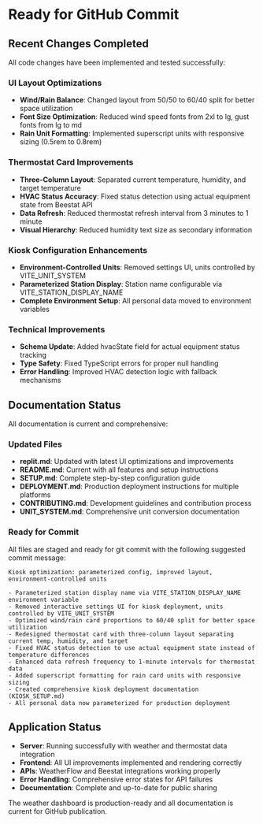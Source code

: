 # Ready for GitHub Commit

## Recent Changes Completed
All code changes have been implemented and tested successfully:

### UI Layout Optimizations
- **Wind/Rain Balance**: Changed layout from 50/50 to 60/40 split for better space utilization
- **Font Size Optimization**: Reduced wind speed fonts from 2xl to lg, gust fonts from lg to md
- **Rain Unit Formatting**: Implemented superscript units with responsive sizing (0.5rem to 0.8rem)

### Thermostat Card Improvements  
- **Three-Column Layout**: Separated current temperature, humidity, and target temperature
- **HVAC Status Accuracy**: Fixed status detection using actual equipment state from Beestat API
- **Data Refresh**: Reduced thermostat refresh interval from 3 minutes to 1 minute
- **Visual Hierarchy**: Reduced humidity text size as secondary information

### Kiosk Configuration Enhancements
- **Environment-Controlled Units**: Removed settings UI, units controlled by VITE_UNIT_SYSTEM
- **Parameterized Station Display**: Station name configurable via VITE_STATION_DISPLAY_NAME
- **Complete Environment Setup**: All personal data moved to environment variables

### Technical Improvements
- **Schema Update**: Added hvacState field for actual equipment status tracking
- **Type Safety**: Fixed TypeScript errors for proper null handling
- **Error Handling**: Improved HVAC detection logic with fallback mechanisms

## Documentation Status
All documentation is current and comprehensive:

### Updated Files
- **replit.md**: Updated with latest UI optimizations and improvements
- **README.md**: Current with all features and setup instructions
- **SETUP.md**: Complete step-by-step configuration guide
- **DEPLOYMENT.md**: Production deployment instructions for multiple platforms
- **CONTRIBUTING.md**: Development guidelines and contribution process
- **UNIT_SYSTEM.md**: Comprehensive unit conversion documentation

### Ready for Commit
All files are staged and ready for git commit with the following suggested commit message:

```
Kiosk optimization: parameterized config, improved layout, environment-controlled units

- Parameterized station display name via VITE_STATION_DISPLAY_NAME environment variable
- Removed interactive settings UI for kiosk deployment, units controlled by VITE_UNIT_SYSTEM
- Optimized wind/rain card proportions to 60/40 split for better space utilization
- Redesigned thermostat card with three-column layout separating current temp, humidity, and target
- Fixed HVAC status detection to use actual equipment state instead of temperature differences
- Enhanced data refresh frequency to 1-minute intervals for thermostat data
- Added superscript formatting for rain card units with responsive sizing
- Created comprehensive kiosk deployment documentation (KIOSK_SETUP.md)
- All personal data now parameterized for production deployment
```

## Application Status
- **Server**: Running successfully with weather and thermostat data integration
- **Frontend**: All UI improvements implemented and rendering correctly
- **APIs**: WeatherFlow and Beestat integrations working properly
- **Error Handling**: Comprehensive error states for API failures
- **Documentation**: Complete and up-to-date for public sharing

The weather dashboard is production-ready and all documentation is current for GitHub publication.